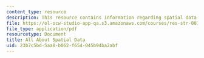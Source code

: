 ```yaml
---
content_type: resource
description: This resource contains information regarding spatial data.
file: https://ol-ocw-studio-app-qa.s3.amazonaws.com/courses/res-str-001-geographic-information-system-gis-tutorial-january-iap-2016/23b7c5bd5aa8b062f654045b94ba2abf_MITRES_STR_001IAP16_Intro.pdf
file_type: application/pdf
resourcetype: Document
title: All About Spatial Data
uid: 23b7c5bd-5aa8-b062-f654-045b94ba2abf
---
```

